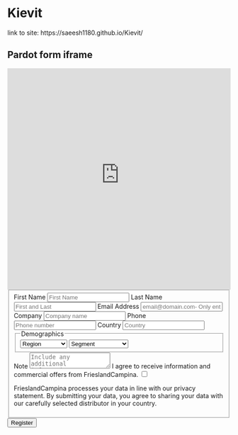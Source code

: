 # Kievit
<head>
link to site: https://saeesh1180.github.io/Kievit/

<script type="text/javascript">
piAId = '552312';
piCId = '92106';
piHostname = 'pi.pardot.com';

(function() {
	function async_load(){
		var s = document.createElement('script'); s.type = 'text/javascript';
		s.src = ('https:' == document.location.protocol ? 'https://pi' : 'http://cdn') + '.pardot.com/pd.js';
		var c = document.getElementsByTagName('script')[0]; c.parentNode.insertBefore(s, c);
	}
	if(window.attachEvent) { window.attachEvent('onload', async_load); }
	else { window.addEventListener('load', async_load, false); }
})();
</script>
</head>

<body>

<h2>Pardot form iframe</h2>

<iframe src="https://info.frieslandcampinaingredients.com/l/551312/2020-10-16/9l963l" width="100%" height="500" type="text/html" frameborder="0" allowTransparency="true" style="border: 0"></iframe>

<form id="fs-frm" name="registration-form" accept-charset="utf-8" action="http://info.frieslandcampinaingredients.com/l/551312/2020-11-11/9lxfkj" method="post">
  <fieldset id="fs-frm-inputs">
    <label for="firstName">First Name</label>
    <input type="text" name="name" id="firstName" placeholder="First Name" required="">
    <label for="lastName">Last Name</label>
    <input type="text" name="name" id="lastName" placeholder="First and Last" required="">
    <label for="email-address">Email Address</label>
    <input type="email" name="_replyto" id="email" placeholder="email@domain.com- Only enter business emails" required="">
    <label for="company">Company</label>
    <input type="text" name="company" id="company" placeholder="Company name" required="">
     <label for="phoneNumber">Phone</label>
    <input type="text" name="name" id="phoneNumber" placeholder="Phone number" required="">
     <label for="phoneNumber">Country</label>
    <input type="text" name="country" id="phoneNumber" placeholder="Country" required="">
    <fieldset class="locale">
      <legend>Demographics</legend>
          <select name="state" required="">
        <option value="Select" selected="" disabled="">Region</option>
      	<option value="EMEA">EMEA</option>
      	<option value="SEAP">SEAP</option>
      	<option value="GC">Greater China</option>
      	<option value="LATAM">LATAM</option>
      	<option value="NA">NA</option>
      </select>
        <select name="state" required="">
        <option value="Select" selected="" disabled="">Segment</option>
      	<option value="Food">Food</option>
      	<option value="SEAP">Instant Sachet</option>
      	<option value="GC">Capsules</option>
      	<option value="LATAM">Foodservice drinks</option>
      	<option value="NA">All Applications</option>
      </select>
      </fieldset>
       <label for="note">Note</label>
      	<textarea rows="2" name="note" id="note" placeholder="Include any additional information"></textarea>
          <label for="company">I agree to receive information and commercial offers from FrieslandCampina.</label>
    <input type="checkbox" name="company" id="company" placeholder="Company name" required="">
      <p>FrieslandCampina processes your data in line with our privacy statement. By submitting your data, you agree to sharing your data with our carefully selected distributor in your country.</p>
    <input type="hidden" name="_subject" id="email-subject" value="Registration Form Submission">
 </fieldset>
  <input type="submit" value="Register">
</form>
</body>
